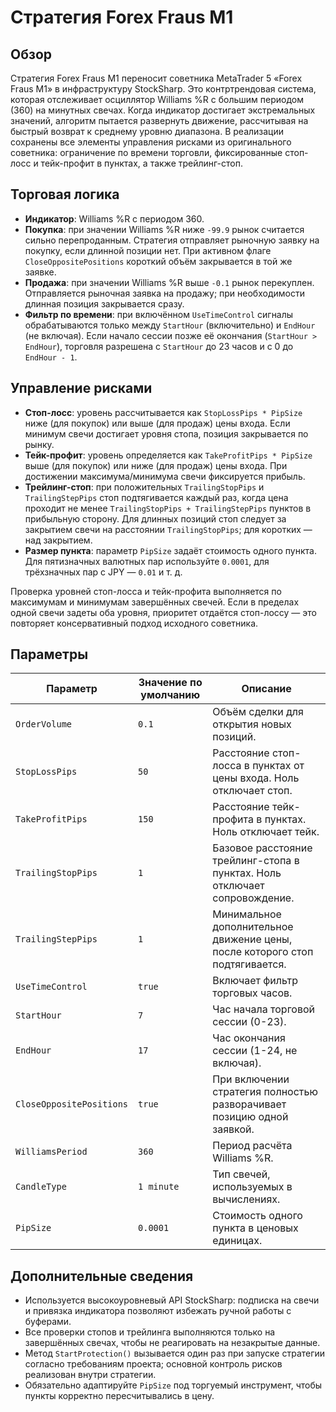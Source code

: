 # Стратегия Forex Fraus M1

## Обзор
Стратегия Forex Fraus M1 переносит советника MetaTrader 5 «Forex Fraus M1» в инфраструктуру StockSharp. Это контртрендовая система, которая отслеживает осциллятор Williams %R с большим периодом (360) на минутных свечах. Когда индикатор достигает экстремальных значений, алгоритм пытается развернуть движение, рассчитывая на быстрый возврат к среднему уровню диапазона. В реализации сохранены все элементы управления рисками из оригинального советника: ограничение по времени торговли, фиксированные стоп-лосс и тейк-профит в пунктах, а также трейлинг-стоп.

## Торговая логика
- **Индикатор**: Williams %R с периодом 360.
- **Покупка**: при значении Williams %R ниже `-99.9` рынок считается сильно перепроданным. Стратегия отправляет рыночную заявку на покупку, если длинной позиции нет. При активном флаге `CloseOppositePositions` короткий объём закрывается в той же заявке.
- **Продажа**: при значении Williams %R выше `-0.1` рынок перекуплен. Отправляется рыночная заявка на продажу; при необходимости длинная позиция закрывается сразу.
- **Фильтр по времени**: при включённом `UseTimeControl` сигналы обрабатываются только между `StartHour` (включительно) и `EndHour` (не включая). Если начало сессии позже её окончания (`StartHour > EndHour`), торговля разрешена с `StartHour` до 23 часов и с 0 до `EndHour - 1`.

## Управление рисками
- **Стоп-лосс**: уровень рассчитывается как `StopLossPips * PipSize` ниже (для покупок) или выше (для продаж) цены входа. Если минимум свечи достигает уровня стопа, позиция закрывается по рынку.
- **Тейк-профит**: уровень определяется как `TakeProfitPips * PipSize` выше (для покупок) или ниже (для продаж) цены входа. При достижении максимума/минимума свечи фиксируется прибыль.
- **Трейлинг-стоп**: при положительных `TrailingStopPips` и `TrailingStepPips` стоп подтягивается каждый раз, когда цена проходит не менее `TrailingStopPips + TrailingStepPips` пунктов в прибыльную сторону. Для длинных позиций стоп следует за закрытием свечи на расстоянии `TrailingStopPips`; для коротких — над закрытием.
- **Размер пункта**: параметр `PipSize` задаёт стоимость одного пункта. Для пятизначных валютных пар используйте `0.0001`, для трёхзначных пар с JPY — `0.01` и т. д.

Проверка уровней стоп-лосса и тейк-профита выполняется по максимумам и минимумам завершённых свечей. Если в пределах одной свечи задеты оба уровня, приоритет отдаётся стоп-лоссу — это повторяет консервативный подход исходного советника.

## Параметры
| Параметр | Значение по умолчанию | Описание |
| --- | --- | --- |
| `OrderVolume` | `0.1` | Объём сделки для открытия новых позиций. |
| `StopLossPips` | `50` | Расстояние стоп-лосса в пунктах от цены входа. Ноль отключает стоп. |
| `TakeProfitPips` | `150` | Расстояние тейк-профита в пунктах. Ноль отключает тейк. |
| `TrailingStopPips` | `1` | Базовое расстояние трейлинг-стопа в пунктах. Ноль отключает сопровождение. |
| `TrailingStepPips` | `1` | Минимальное дополнительное движение цены, после которого стоп подтягивается. |
| `UseTimeControl` | `true` | Включает фильтр торговых часов. |
| `StartHour` | `7` | Час начала торговой сессии (0-23). |
| `EndHour` | `17` | Час окончания сессии (1-24, не включая). |
| `CloseOppositePositions` | `true` | При включении стратегия полностью разворачивает позицию одной заявкой. |
| `WilliamsPeriod` | `360` | Период расчёта Williams %R. |
| `CandleType` | `1 minute` | Тип свечей, используемых в вычислениях. |
| `PipSize` | `0.0001` | Стоимость одного пункта в ценовых единицах. |

## Дополнительные сведения
- Используется высокоуровневый API StockSharp: подписка на свечи и привязка индикатора позволяют избежать ручной работы с буферами.
- Все проверки стопов и трейлинга выполняются только на завершённых свечах, чтобы не реагировать на незакрытые данные.
- Метод `StartProtection()` вызывается один раз при запуске стратегии согласно требованиям проекта; основной контроль рисков реализован внутри стратегии.
- Обязательно адаптируйте `PipSize` под торгуемый инструмент, чтобы пункты корректно пересчитывались в цену.
